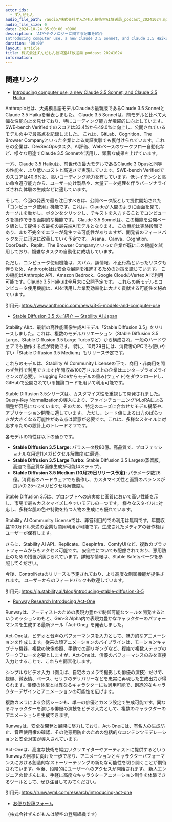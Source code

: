 ```yaml
---
actor_ids:
  - ずんだもん
audio_file_path: /audio/株式会社ずんだもん技術室AI放送局_podcast_20241024.mp3
audio_file_size: 0
date: 2024-10-24 05:00:00 +0900
description: 'AIやテクノロジーに関する記事を紹介  
Introducing computer use, a new Claude 3.5 Sonnet, and Claude 3.5 Haiku、Stable Diffusion 3.5 のご紹介 — Stability AI Japan、Runway Research  Introducing Act-One'
duration: "00:00"
layout: article
title: 株式会社ずんだもん技術室AI放送局 podcast 20241024
information: 
---
```


## 関連リンク


- [Introducing computer use, a new Claude 3.5 Sonnet, and Claude 3.5 Haiku](https://www.anthropic.com/news/3-5-models-and-computer-use)  



Anthropic社は、大規模言語モデルClaudeの最新版であるClaude 3.5 SonnetとClaude 3.5 Haikuを発表しました。  Claude 3.5 Sonnetは、前モデルと比べて大幅な性能向上を見せており、特にコーディング能力が飛躍的に向上しています。SWE-bench Verifiedでのスコアは33.4%から49.0%に向上し、公開されているモデルの中で最高点を記録しました。  これは、GitLab、Cognition、The Browser Companyといった企業による実証実験でも裏付けられています。これらの企業は、DevSecOpsタスク、AI評価、Webベースのワークフロー自動化など、様々な用途でClaude 3.5 Sonnetを活用し、顕著な成果を上げています。

一方、Claude 3.5 Haikuは、前世代の最大モデルであるClaude 3 Opusと同等の性能を、より低いコストと高速さで実現しています。SWE-bench Verifiedでのスコアは40.6%と、高いコーディング能力を有しています。低レイテンシと高い命令遵守能力から、ユーザー向け製品や、大量データ処理を伴うパーソナライズされた体験の生成などに適しています。

そして、今回の発表で最も注目すべきは、公開ベータ版として提供開始された「コンピュータ使用」機能です。これは、Claudeが人間のように画面を見て、カーソルを動かし、ボタンをクリックし、テキストを入力することでコンピュータを操作できる画期的な機能です。  Claude 3.5 Sonnetは、この機能を公開ベータ版として提供する最初の最先端AIモデルとなります。  この機能は実験段階であり、まだ不完全でエラーが発生する可能性がありますが、開発者のフィードバックを元に迅速に改善していく予定です。  Asana、Canva、Cognition、DoorDash、Replit、The Browser Companyといった企業が既にこの機能を試用しており、複雑なタスクの自動化に成功しています。

ただし、コンピュータ使用機能は、スパム、誤情報、不正行為といったリスクも伴うため、Anthropic社は安全な展開を推進するための対策を講じています。  この機能はAnthropic API、Amazon Bedrock、Google CloudのVertex AIで利用可能です。Claude 3.5 Haikuは今月末に公開予定です。  これらの新モデルとコンピュータ使用機能は、AIを活用した業務効率化に大きく貢献する可能性を秘めています。


引用元: https://www.anthropic.com/news/3-5-models-and-computer-use


- [Stable Diffusion 3.5 のご紹介 — Stability AI Japan](https://ja.stability.ai/blog/introducing-stable-diffusion-3-5)  



Stability AIは、最新の高性能画像生成AIモデル「Stable Diffusion 3.5」をリリースしました。これは、複数のモデルバリエーション（Stable Diffusion 3.5 Large、Stable Diffusion 3.5 Large Turboなど）から構成され、一般のハードウェアでも動作する点が特徴です。  特に、10月29日には、消費者のPCでも使いやすい「Stable Diffusion 3.5 Medium」もリリース予定です。

これらのモデルは、Stability AI Community Licenseの下で、商用・非商用を問わず無料で利用できます(年間収益100万ドル以上の企業はエンタープライズライセンスが必要)。  Hugging Faceからモデルの重み(ウェイト)をダウンロードし、GitHubで公開されている推論コードを用いて利用可能です。

Stable Diffusion 3.5シリーズは、カスタマイズ性を重視して開発されました。Query-Key Normalizationの導入により、ファインチューニングやLoRAによる調整が容易になっています。そのため、特定のニーズに合わせたモデル構築や、アプリケーション開発に適しています。  ただし、シード値による出力のばらつきが大きくなる可能性がある点は留意が必要です。これは、多様なスタイルに対応するための設計上のトレードオフです。

各モデルの特性は以下の通りです。

* **Stable Diffusion 3.5 Large:** パラメータ数80億。高品質で、プロフェッショナルな用途(1メガピクセル解像度)に最適。
* **Stable Diffusion 3.5 Large Turbo:** Stable Diffusion 3.5 Largeの蒸留版。高速で高品質な画像生成が可能(4ステップ)。
* **Stable Diffusion 3.5 Medium (10月29日リリース予定):** パラメータ数26億。消費者のハードウェアでも動作し、カスタマイズ性と画質のバランスが良い(0.25～2メガピクセル解像度)。

Stable Diffusion 3.5は、プロンプトへの忠実度と画質において高い性能を示し、市場で最もカスタマイズしやすいモデルの一つです。  様々なスタイルに対応し、多様な肌の色や特徴を持つ人物の生成にも優れています。

Stability AI Community Licenseでは、非営利目的での利用は無料です。年間収益100万ドル未満の企業も商用利用が可能です。生成されたメディアの著作権はユーザーが保有します。

さらに、Stability AI API、Replicate、DeepInfra、ComfyUIなど、複数のプラットフォームからもアクセス可能です。  安全性についても配慮されており、悪用防止のための措置が講じられています。詳細な情報は、Stable Safetyページを参照してください。

今後、ControlNetsのリリースも予定されており、より高度な制御機能が提供されます。  ユーザーからのフィードバックも歓迎しています。


引用元: https://ja.stability.ai/blog/introducing-stable-diffusion-3-5


- [Runway Research  Introducing Act-One](https://runwayml.com/research/introducing-act-one)  



Runwayは、アーティストのための表現力豊かで制御可能なツールを開発するというミッションのもと、Gen-3 Alpha内で表現力豊かなキャラクターのパフォーマンスを生成する最新ツール「Act-One」を発表しました。

Act-Oneは、ビデオと音声のパフォーマンスを入力として、魅力的なアニメーションを作成します。従来の顔アニメーションのパイプラインは、モーションキャプチャ機器、複数の映像参照、手動での顔リギングなど、複雑で複数ステップのワークフローを必要としますが、Act-Oneは、俳優のパフォーマンスのみを直接入力とすることで、これらを簡素化します。

シンプルなビデオ入力（例えば、自宅のカメラで撮影した俳優の演技）だけで、視線、微表情、ペース、セリフのデリバリーなどを忠実に再現した生成出力が得られます。俳優の体型とは異なるキャラクターにも適用可能で、創造的なキャラクターデザインとアニメーションの可能性を広げます。

複数カメラによる会話シーンも、単一の俳優とカメラ設定で生成可能です。異なるキャラクターを演じる俳優の演技をビデオ入力として、複数のキャラクターのアニメーションを生成できます。

Runwayは、安全な開発と展開に尽力しており、Act-Oneには、有名人の生成防止、音声使用権の確認、その他悪用防止のための包括的なコンテンツモデレーションと安全対策が導入されています。

Act-Oneは、高度な技術を幅広いクリエイターやアーティストに提供するというRunwayの目標に向けた一歩であり、アニメーションとキャラクターパフォーマンスにおける創造的なストーリーテリングの新たな可能性を切り開くことが期待されています。今後、段階的にユーザーへのアクセスが開始されます。  新人エンジニアの皆さんにも、手軽に高度なキャラクターアニメーション制作を体験できるツールとして、ぜひ注目してみてください。


引用元: https://runwayml.com/research/introducing-act-one



- [お便り投稿フォーム](https://forms.gle/ffg4JTfqdiqK62qf9)

（株式会社ずんだもんは架空の登場組織です）
